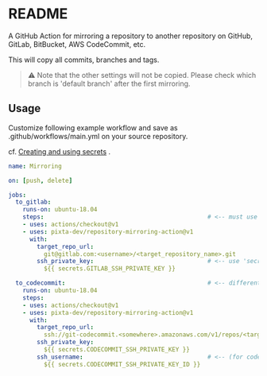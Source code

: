 # README

A GitHub Action for mirroring a repository to another repository on GitHub, GitLab, BitBucket, AWS CodeCommit, etc.

This will copy all commits, branches and tags.

>⚠️ Note that the other settings will not be copied. Please check which branch is 'default branch' after the first mirroring.

## Usage

Customize following example workflow and save as .github/workflows/main.yml on your source repository.

cf. [Creating and using secrets](https://help.github.com/en/actions/automating-your-workflow-with-github-actions/creating-and-using-encrypted-secrets) .

```yaml
name: Mirroring

on: [push, delete]

jobs:
  to_gitlab:
    runs-on: ubuntu-18.04
    steps:                                              # <-- must use actions/checkout@v1 before mirroring!
    - uses: actions/checkout@v1
    - uses: pixta-dev/repository-mirroring-action@v1
      with:
        target_repo_url:
          git@gitlab.com:<username>/<target_repository_name>.git
        ssh_private_key:                                # <-- use 'secrets' to pass credential information.
          ${{ secrets.GITLAB_SSH_PRIVATE_KEY }}

  to_codecommit:                                        # <-- different jobs are executed in parallel.
    runs-on: ubuntu-18.04
    steps:
    - uses: actions/checkout@v1
    - uses: pixta-dev/repository-mirroring-action@v1
      with:
        target_repo_url:
          ssh://git-codecommit.<somewhere>.amazonaws.com/v1/repos/<target_repository_name>
        ssh_private_key:
          ${{ secrets.CODECOMMIT_SSH_PRIVATE_KEY }}
        ssh_username:                                   # <-- (for codecommit) you need to specify ssh-key-id as ssh username.
          ${{ secrets.CODECOMMIT_SSH_PRIVATE_KEY_ID }}
```
